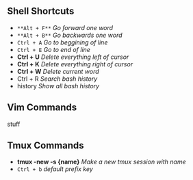 ## Shell Shortcuts
* `**Alt + F**` _Go forward one word_
* `**Alt + B**` _Go backwards one word_
* `Ctrl + A` _Go to beggining of line_
* `Ctrl + E` _Go to end of line_
* **Ctrl + U** _Delete everything left of cursor_
* **Ctrl + K** _Delete everything right of cursor_
* **Ctrl + W** _Delete current word_
* Ctrl + R _Search bash history_
* history _Show all bash history_

## Vim Commands
  stuff

## Tmux Commands
* **tmux -new -s {name}** _Make a new tmux session with name_
* `Ctrl + b` _default prefix key_